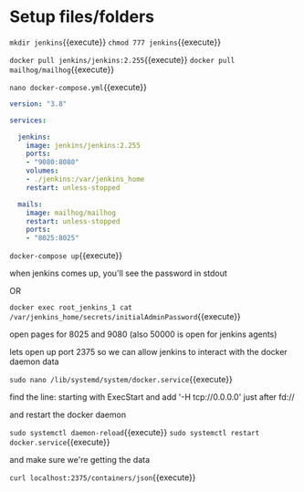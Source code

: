 # Setup files/folders

`mkdir jenkins`{{execute}}
`chmod 777 jenkins`{{execute}}

`docker pull jenkins/jenkins:2.255`{{execute}}
`docker pull mailhog/mailhog`{{execute}}

`nano docker-compose.yml`{{execute}}

```yaml
version: "3.8"

services:

  jenkins:
    image: jenkins/jenkins:2.255
    ports:
    - "9080:8080"
    volumes:
    - ./jenkins:/var/jenkins_home
    restart: unless-stopped

  mails:
    image: mailhog/mailhog
    restart: unless-stopped
    ports:
    - "8025:8025"
```

`docker-compose up`{{execute}}

when jenkins comes up, you'll see the password in stdout

OR

`docker exec root_jenkins_1 cat /var/jenkins_home/secrets/initialAdminPassword`{{execute}}


open pages  for  8025  and 9080  (also 50000 is open for jenkins agents)

lets open up port 2375 so we can allow jenkins to interact with the docker daemon data

`sudo nano /lib/systemd/system/docker.service`{{execute}}   

find the line: starting with  ExecStart and add '-H tcp://0.0.0.0' just after  fd://

and restart the docker daemon

`sudo systemctl daemon-reload`{{execute}}
`sudo systemctl restart docker.service`{{execute}}

and make sure we're getting the data

`curl localhost:2375/containers/json`{{execute}}
